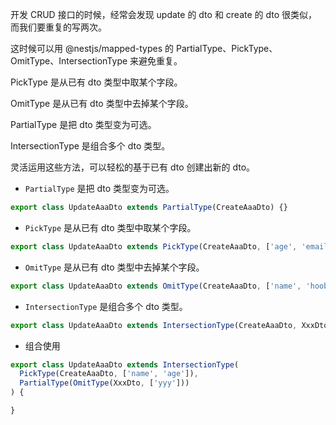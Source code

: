 开发 CRUD 接口的时候，经常会发现 update 的 dto 和 create 的 dto 很类似，而我们要重复的写两次。

这时候可以用 @nestjs/mapped-types 的 PartialType、PickType、OmitType、IntersectionType 来避免重复。

PickType 是从已有 dto 类型中取某个字段。

OmitType 是从已有 dto 类型中去掉某个字段。

PartialType 是把 dto 类型变为可选。

IntersectionType 是组合多个 dto 类型。

灵活运用这些方法，可以轻松的基于已有 dto 创建出新的 dto。

- `PartialType` 是把 dto 类型变为可选。
```js
export class UpdateAaaDto extends PartialType(CreateAaaDto) {}
```

- `PickType` 是从已有 dto 类型中取某个字段。
```js
export class UpdateAaaDto extends PickType(CreateAaaDto, ['age', 'email']) {}
```

- `OmitType` 是从已有 dto 类型中去掉某个字段。
```js
export class UpdateAaaDto extends OmitType(CreateAaaDto, ['name', 'hoobies', 'sex']) { }
```

- `IntersectionType` 是组合多个 dto 类型。
```js
export class UpdateAaaDto extends IntersectionType(CreateAaaDto, XxxDto) {}
```

- 组合使用
```js
export class UpdateAaaDto extends IntersectionType(
  PickType(CreateAaaDto, ['name', 'age']),
  PartialType(OmitType(XxxDto, ['yyy']))
) {

}
```